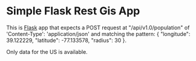 # Simple Flask Rest Gis App 

This is [Flask](http://flask.pocoo.org/) app that expects a POST request
at "/api/v1.0/population" of 'Content-Type': 'application/json' and matching 
the pattern: {     "longitude": 39.122229,     "latitude": -77.133578,     "radius": 30   }.

Only data for the US is available.
